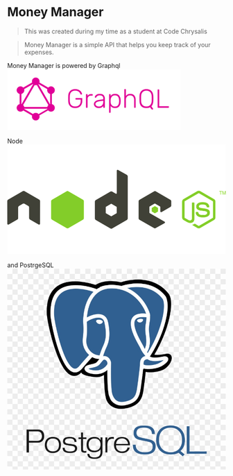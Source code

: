 # Money Manager
>This was created during my time as a student at Code Chrysalis

>Money Manager is a simple API that helps you keep track of your expenses.

Money Manager is powered by Graphql<br> 
![alt text](img/graphql-logo.png)

Node
![alt text](img/node-logo.png)

and PostrgeSQL
![alt text](img/postgresql-logo.png)